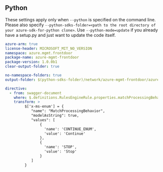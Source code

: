## Python

These settings apply only when `--python` is specified on the command line.
Please also specify `--python-sdks-folder=<path to the root directory of your azure-sdk-for-python clone>`.
Use `--python-mode=update` if you already have a setup.py and just want to update the code itself.

``` yaml $(python)
azure-arm: true
license-header: MICROSOFT_MIT_NO_VERSION
namespace: azure.mgmt.frontdoor
package-name: azure-mgmt-frontdoor
package-version: 1.0.0b1
clear-output-folder: true
```

``` yaml $(python)
no-namespace-folders: true
output-folder: $(python-sdks-folder)/network/azure-mgmt-frontdoor/azure/mgmt/frontdoor
```

``` yaml $(python)
directive:
  - from: swagger-document
    where: $.definitions.RulesEngineRule.properties.matchProcessingBehavior
    transform: >
         $['x-ms-enum'] = {
            "name": "MatchProcessingBehavior",
            "modelAsString": true,
            "values": [
                {
                  'name': 'CONTINUE_ENUM',
                  'value': 'Continue'
                },
                {
                  'name': 'STOP',
                  'value': 'Stop'
                }
            ]
         }
```
